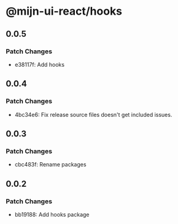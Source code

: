 # @mijn-ui-react/hooks

## 0.0.5

### Patch Changes

- e38117f: Add hooks

## 0.0.4

### Patch Changes

- 4bc34e6: Fix release source files doesn't get included issues.

## 0.0.3

### Patch Changes

- cbc483f: Rename packages

## 0.0.2

### Patch Changes

- bb19188: Add hooks package
